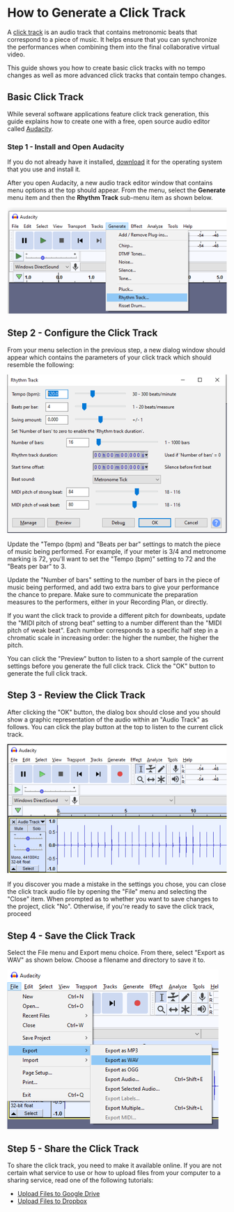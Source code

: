 # How to Generate a Click Track

A [click track](https://en.wikipedia.org/wiki/Click_track) is an audio track that contains
metronomic beats that correspond to a piece of music. It helps ensure that you can
synchronize the performances when combining them into the final collaborative virtual video.

This guide shows you how to create basic click tracks with no tempo changes as well
as more advanced click tracks that contain tempo changes.


## Basic Click Track

While several software applications feature click track generation, this
guide explains how to create one with a free, open source audio editor called [Audacity](https://en.wikipedia.org/wiki/Audacity_(audio_editor)).


### Step 1 - Install and Open Audacity

If you do not already have it installed, [download](https://www.audacityteam.org/download/) it for the operating system
that you use and install it.

After you open Audacity, a new audio track editor window that contains menu options at the top should appear. From the
menu, select the **Generate** menu item and then the **Rhythm Track** sub-menu item as shown below.

![Step 1](https://github.com/violaaas/music/blob/master/guide/screenshots/Audacity_clicktrack_step1.png)

## Step 2 - Configure the Click Track

From your menu selection in the previous step, a new dialog window should appear which contains the parameters of your
click track which should resemble the following:

![Step 2](https://github.com/violaaas/music/blob/master/guide/screenshots/Audacity_clicktrack_step2.png)

Update the "Tempo (bpm) and "Beats per bar" settings to match the piece of music being performed.
For example, if your meter is 3/4 and metronome marking is 72, you'll want to set the "Tempo (bpm)" setting to 72 and the
"Beats per bar" to 3.

Update the "Number of bars" setting to the number of bars in the piece of music being performed, and add two extra
bars to give your performance the chance to prepare.  Make sure to communicate the preparation measures to the performers,
either in your Recording Plan, or directly.

If you want the click track to provide a different pitch for downbeats, update the "MIDI pitch of strong beat" setting
to a number different than the "MIDI pitch of weak beat". Each number corresponds to a specific half step in a chromatic scale
in increasing order: the higher the number, the higher the pitch.

You can click the "Preview" button to listen to a short sample of the current settings before you generate the full
click track. Click the "OK" button to generate the full click track.

## Step 3 - Review the Click Track

After clicking the "OK" button, the dialog box should close and you should show a graphic representation of the audio
within an "Audio Track" as follows. You can click the play button at the top to listen to the current click track.

![Step 3](https://github.com/violaaas/music/blob/master/guide/screenshots/Audacity_clicktrack_step3.png)

If you discover you made a mistake in the settings you chose, you can close the click track audio file by opening the "File" menu 
and selecting the "Close" item. When prompted as to whether you want to save changes to the project, click "No". Otherwise, 
if you're ready to save the click track, proceed

## Step 4 - Save the Click Track

Select the File menu and Export menu choice. From there, select "Export as WAV" as shown below. Choose a filename and
directory to save it to.

![Step 4](https://github.com/violaaas/music/blob/master/guide/screenshots/Audacity_clicktrack_step4.png)

## Step 5 - Share the Click Track

To share the click track, you need to make it available online. If you are not certain what service to use or how to
upload files from your computer to a sharing service, read one of the following tutorials:

* [Upload Files to Google Drive](https://support.google.com/drive/answer/2424368?co=GENIE.Platform%3DDesktop&hl=en)
* [Upload Files to Dropbox](https://help.dropbox.com/files-folders/share/add-files)


